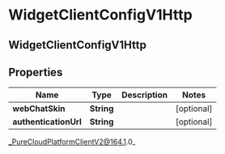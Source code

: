 # WidgetClientConfigV1Http

## WidgetClientConfigV1Http

## Properties

|Name | Type | Description | Notes|
|------------ | ------------- | ------------- | -------------|
| **webChatSkin** | **String** |  | [optional] |
| **authenticationUrl** | **String** |  | [optional] |



_PureCloudPlatformClientV2@164.1.0_

